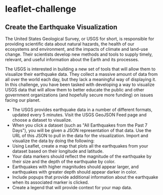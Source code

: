 # leaflet-challenge
## Create the Earthquake Visualization
The United States Geological Survey, or USGS for short, is responsible for providing scientific data about natural hazards, the health of our ecosystems and environment, and the impacts of climate and land-use change. Their scientists develop new methods and tools to supply timely, relevant, and useful information about the Earth and its processes.

The USGS is interested in building a new set of tools that will allow them to visualize their earthquake data. They collect a massive amount of data from all over the world each day, but they lack a meaningful way of displaying it. In this challenge, you have been tasked with developing a way to visualize USGS data that will allow them to better educate the public and other government organizations (and hopefully secure more funding) on issues facing our planet.

- The USGS provides earthquake data in a number of different formats, updated every 5 minutes. Visit the USGS GeoJSON Feed page and choose a dataset to visualize.
- When you click a dataset (such as "All Earthquakes from the Past 7 Days"), you will be given a JSON representation of that data. Use the URL of this JSON to pull in the data for the visualization.
Import and visualize the data by doing the following:
- Using Leaflet, create a map that plots all the earthquakes from your dataset based on their longitude and latitude.
- Your data markers should reflect the magnitude of the earthquake by their size and the depth of the earthquake by color. 
- Earthquakes with higher magnitudes should appear larger, and earthquakes with greater depth should appear darker in color.
- Include popups that provide additional information about the earthquake when its associated marker is clicked.
- Create a legend that will provide context for your map data.
